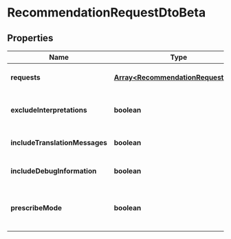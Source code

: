 # RecommendationRequestDtoBeta

## Properties

Name | Type | Description | Notes
------------ | ------------- | ------------- | -------------
**requests** | [**Array&lt;RecommendationRequestBeta&gt;**](RecommendationRequestBeta.md) |  | [optional] [default to undefined]
**excludeInterpretations** | **boolean** | Exclude interpretations in the response if \&quot;true\&quot;. Return interpretations in the response if this attribute is not specified. | [optional] [default to false]
**includeTranslationMessages** | **boolean** | When set to true, the calling system uses the translated messages for the specified language | [optional] [default to false]
**includeDebugInformation** | **boolean** | Returns the recommender calculations if set to true | [optional] [default to false]
**prescribeMode** | **boolean** | When set to true, uses prescribedRulesRecommenderConfig to get identity attributes and peer group threshold instead of standard config. | [optional] [default to false]

